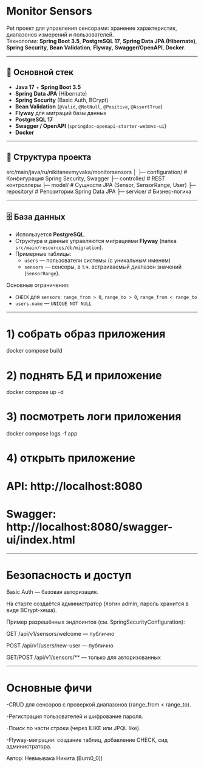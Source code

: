 # Monitor Sensors

Pet проект для управления сенсорами: хранение характеристик, диапазонов измерений и пользователей.  
Технологии: **Spring Boot 3.5**, **PostgreSQL 17**, **Spring Data JPA (Hibernate)**, **Spring Security**, **Bean Validation**, **Flyway**, **Swagger/OpenAPI**, **Docker**.

---

## 🚀 Основной стек
- **Java 17** + **Spring Boot 3.5**
- **Spring Data JPA** (Hibernate)
- **Spring Security** (Basic Auth, BCrypt)
- **Bean Validation** (`@Valid`, `@NotNull`, `@Positive`, `@AssertTrue`)
- **Flyway** для миграций базы данных
- **PostgreSQL 17**
- **Swagger / OpenAPI** (`springdoc-openapi-starter-webmvc-ui`)
- **Docker**

---

## 📂 Структура проекта
src/main/java/ru/nikitanevmyvaka/monitorsensors
│
├─ configuration/ # Конфигурация Spring Security, Swagger
├─ controller/ # REST контроллеры
├─ model/ # Сущности JPA (Sensor, SensorRange, User)
├─ repository/ # Репозитории Spring Data JPA
├─ service/ # Бизнес-логика

---

## 🗄️ База данных
- Используется **PostgreSQL**.  
- Структура и данные управляются миграциями **Flyway** (папка `src/main/resources/db/migration`).
- Примерные таблицы:
  - `users` — пользователи системы (с уникальным именем)
  - `sensors` — сенсоры, в т.ч. встраиваемый диапазон значений (`SensorRange`).

Основные ограничения:
- `CHECK` для `sensors`: `range_from > 0`, `range_to > 0`, `range_from < range_to`
- `users.name` — `UNIQUE NOT NULL`

---

# 1) собрать образ приложения
docker compose build

# 2) поднять БД и приложение
docker compose up -d

# 3) посмотреть логи приложения
docker compose logs -f app

# 4) открыть приложение
# API:       http://localhost:8080
# Swagger:   http://localhost:8080/swagger-ui/index.html

---

# Безопасность и доступ

Basic Auth — базовая авторизация.

На старте создаётся администратор (логин admin, пароль хранится в виде BCrypt-хеша).

Пример разрешённых эндпоинтов (см. SpringSecurityConfiguration):

GET /api/v1/sensors/welcome — публично

POST /api/v1/users/new-user — публично

GET/POST /api/v1/sensors/** — только для авторизованных

---


# Основные фичи

-CRUD для сенсоров c проверкой диапазонов (range_from < range_to).

-Регистрация пользователей и шифрование пароля.

-Поиск по части строки (через ILIKE или JPQL like).

-Flyway-миграции: создание таблиц, добавление CHECK, сид администратора.

Автор: Невмывака Никита (Burn0_0))
